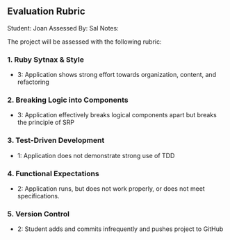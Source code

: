 ## Evaluation Rubric

Student: Joan
Assessed By: Sal
Notes:

The project will be assessed with the following rubric:

### 1. Ruby Sytnax & Style

* 3:  Application shows strong effort towards organization, content, and refactoring

### 2. Breaking Logic into Components

* 3: Application effectively breaks logical components apart but breaks the principle of SRP

### 3. Test-Driven Development

* 1: Application does not demonstrate strong use of TDD

### 4. Functional Expectations

* 2: Application runs, but does not work properly, or does not meet specifications.

### 5. Version Control

* 2: Student adds and commits infrequently and pushes project to GitHub

